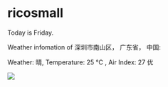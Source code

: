 # ricosmall

Today is Friday.

Weather infomation of 深圳市南山区， 广东省， 中国: 

Weather: 晴, Temperature: 25 ℃ , Air Index: 27 优

<img src="https://github-readme-stats.vercel.app/api?username=ricosmall&show_icons=true" />
